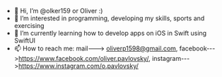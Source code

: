 - 👋 Hi, I’m @olker159 or Oliver :)
- 👀 I’m interested in programming, developing my skills, sports and exercising 
- 🌱 I’m currently learning how to develop apps on iOS in Swift using SwiftUI
- 📫 How to reach me: mail---> oliverp1598@gmail.com, facebook--->https://www.facebook.com/oliver.pavlovsky/,       instagram--->https://www.instagram.com/o.pavlovsky/

<!---
olker159/olker159 is a ✨ special ✨ repository because its `README.md` (this file) appears on your GitHub profile.
You can click the Preview link to take a look at your changes.
--->
